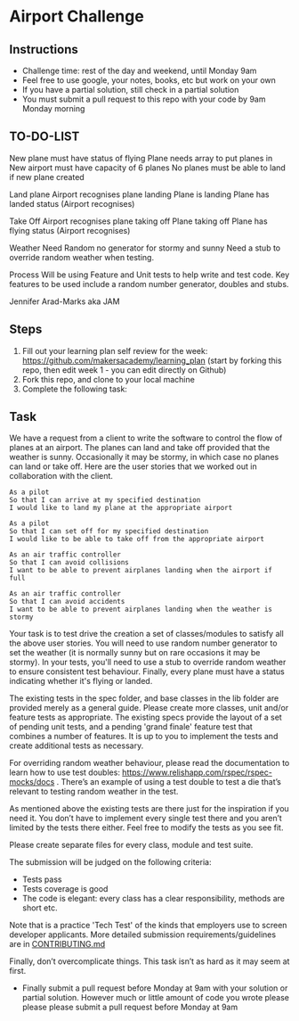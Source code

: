 Airport Challenge
=================

Instructions
---------

* Challenge time: rest of the day and weekend, until Monday 9am
* Feel free to use google, your notes, books, etc but work on your own
* If you have a partial solution, still check in a partial solution
* You must submit a pull request to this repo with your code by 9am Monday morning

TO-DO-LIST
----------------------

New plane must have status of flying
  Plane needs array to put planes in
New airport must have capacity of 6 planes
  No planes must be able to land if new plane created

Land plane
  Airport recognises plane landing
  Plane is landing
  Plane has landed status (Airport recognises)

  Take Off
    Airport recognises plane taking off
    Plane taking off
    Plane has flying status (Airport recognises)

Weather
  Need Random no generator for stormy and sunny
  Need a stub to override random weather when testing.

Process
Will be using Feature and Unit tests to help write and test code.
Key features to be used include a random number generator, doubles and stubs.

Jennifer Arad-Marks aka JAM


Steps
-------

1. Fill out your learning plan self review for the week: https://github.com/makersacademy/learning_plan (start by forking this repo, then edit week 1 - you can edit directly on Github)
2. Fork this repo, and clone to your local machine
3. Complete the following task:

Task
-----

We have a request from a client to write the software to control the flow of planes at an airport. The planes can land and take off provided that the weather is sunny. Occasionally it may be stormy, in which case no planes can land or take off.  Here are the user stories that we worked out in collaboration with the client.

```
As a pilot
So that I can arrive at my specified destination
I would like to land my plane at the appropriate airport

As a pilot
So that I can set off for my specified destination
I would like to be able to take off from the appropriate airport

As an air traffic controller
So that I can avoid collisions
I want to be able to prevent airplanes landing when the airport if full

As an air traffic controller
So that I can avoid accidents
I want to be able to prevent airplanes landing when the weather is stormy
```

Your task is to test drive the creation a set of classes/modules to satisfy all the above user stories. You will need to use random number generator to set the weather (it is normally sunny but on rare occasions it may be stormy). In your tests, you'll need to use a stub to override random weather to ensure consistent test behaviour. Finally, every plane must have a status indicating whether it's flying or landed.

The existing tests in the spec folder, and base classes in the lib folder are provided merely as a general guide.  Please create more classes, unit and/or feature tests as appropriate.  The existing specs provide the layout of a set of pending unit tests, and a pending 'grand finale' feature test that combines a number of features. It is up to you to implement the tests and create additional tests as necessary.

For overriding random weather behaviour, please read the documentation to learn how to use test doubles: https://www.relishapp.com/rspec/rspec-mocks/docs . There’s an example of using a test double to test a die that’s relevant to testing random weather in the test.

As mentioned above the existing tests are there just for the inspiration if you need it. You don’t have to implement every single test there and you aren’t limited by the tests there either. Feel free to modify the tests as you see fit.

Please create separate files for every class, module and test suite.

The submission will be judged on the following criteria:

* Tests pass
* Tests coverage is good
* The code is elegant: every class has a clear responsibility, methods are short etc.

Note that is a practice 'Tech Test' of the kinds that employers use to screen developer applicants.  More detailed submission requirements/guidelines are in [CONTRIBUTING.md](CONTRIBUTING.md)

Finally, don’t overcomplicate things. This task isn’t as hard as it may seem at first.

* Finally submit a pull request before Monday at 9am with your solution or partial solution.  However much or little amount of code you wrote please please please submit a pull request before Monday at 9am

